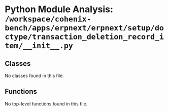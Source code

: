 # Python Module Analysis: `/workspace/cohenix-bench/apps/erpnext/erpnext/setup/doctype/transaction_deletion_record_item/__init__.py`

## Classes

No classes found in this file.


## Functions

No top-level functions found in this file.
